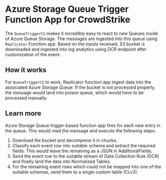 # Azure Storage Queue Trigger Function App for CrowdStrike

The `QueueTriggerCS` makes it incredibly easy to react to new Queues inside of Azure Queue Storage. The messages are ingested into this queue using `Replicator` Function app. Based on the inputs received, S3 bucket is downloaded and ingested into log analytics using DCR endpoint after customization of the event.

## How it works

For `QueueTriggerCS` to work, Replicator function app ingest data into the associated Azure Storage Queue. If the bucket is not processed properly, the message would land into poison queue, which would have to be processed manually.

## Learn more

Azure Storage Queue trigger-based function app fires for each new entry in the queue. This would read the message and execute the following steps:
1.	Download the bucket and decompress it in chunks.
2.	Classify each event row into suitable schema and extract the required fields. This would leave the remaining as a JSON in AdditionalFields.
3.	Send the event row to the suitable stream of Data Collection Rule (DCR) and finally land the data into Normalized Tables.
4.	For the remaining event rows which could not be mapped into one of the suitable schemas, send them to a single custom table (CLv2).
